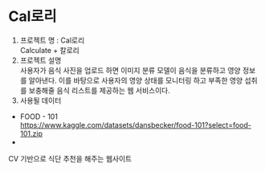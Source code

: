 # Cal로리

1. 프로젝트 명 : Cal로리 <br>
Calculate + 칼로리<br>
3. 프로젝트 설명 <br>
사용자가 음식 사진을 업로드 하면 이미지 분류 모델이 음식을 분류하고 영양 정보를 알아낸다. 이를 바탕으로 사용자의 영양 상태를 모니터링 하고 부족한 영양 섭취를 보충해줄 음식 리스트를 제공하는 웹 서비스이다.
3. 사용될 데이터 <br>
- FOOD - 101 <br>
https://www.kaggle.com/datasets/dansbecker/food-101?select=food-101.zip
- 



CV 기반으로 식단 추천을 해주는 웹사이트
